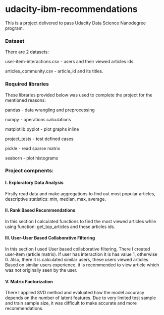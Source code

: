 # udacity-ibm-recommendations

This is a project delivered to pass Udacity Data Science Nanodegree program. 

### Dataset
There are 2 datasets:

user-item-interactions.csv - users and their viewed articles ids.

articles_community.csv - article_id and its titles. 

### Required libraries
These libraries provided below was used to complete the project for the mentioned reasons:

pandas - data wrangling and preprocessing

numpy - operations calculations

matplotlib.pyplot - plot graphs inline

project_tests - test defined cases

pickle - read sparse matrix

seaborn - plot histograms

### Project compnents: 
#### I. Exploratory Data Analysis
Firstly read data and make aggregations to find out most popular articles, descriptive statistics: min, median, max, average. 

#### II. Rank Based Recommendations
In this section I calculated functions to find the most viewed articles while using function: get_top_articles and these articles ids. 

#### III. User-User Based Collaborative Filtering
In this section I used User based collaborative filtering, There I created user-item (article matrix). If user has interaction it is has value 1, otherwise 0. Also, there it is calculated similar users, these users viewed articles. Based on similar users experience, it is recommended to view article which was not originally seen by the user. 

#### V. Matrix Factorization
There I applied SVD method and evaluated how the model accuracy depends on the number of latent features. Due to very limited test sample and train sample size, it was difficult to make accurate and more recommendations.
